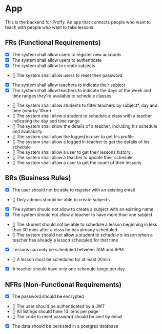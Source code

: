 # App

This is the backend for Proffy. An app that connects people who want to teach with people who want to take lessons.

## FRs (Functional Requirements)

- [x] The system shall allow users to register new accounts
- [x] The system shall allow users to authenticate
- [x] The system shall allow to create subjects
- [] The system shall allow users to reset their password
- [x] The system shall allow teachers to indicate their subject
- [x] The system shall allow teachers to indicate the days of the week and time ranges they're available to schedule classes
- [] The system shall allow students to filter teachers by subject*, day and time (nearby 10km)
- [] The system shall allow a student to schedule a class with a teacher indicating the day and time range
- [] The system shall show the details of a teacher, including his schedule and availability
- [] The system shall allow the logged in user to get his profile
- [] The system shall allow a logged in teacher to get the details of his schedule
- [] The system shall allow a user to get their lessons history
- [] The system shall allow a teacher to update their schedule
- [] The system shall allow a user to get the count of their lessons

## BRs (Business Rules)

- [x] The user should not be able to register with an existing email
- [] Only admins should be able to create subjects
- [x] The system should not allow to create a subject with an existing name
- [x] The system should not allow a teacher to have more than one subject
- [] The student should not be able to schedule a lesson beginning in less than 30 mins after a class he has already scheduled
- [] The system should not allow a student to schedule a lesson when a teacher has already a lesson scheduled for that time
- [x] Lessons can only be scheduled between 7AM and 6PM
- [] A lesson must be scheduled for at least 30min
- [x] A teacher should have only one schedule range per day

## NFRs (Non-Functional Requirements)

- [x] The password should be encrypted
- [] The user should be authenticated by a JWT
- [] All listings should have 10 itens per page
- [] The code to reset password should be sent by email
- [x] The data should be persisted in a postgres database
